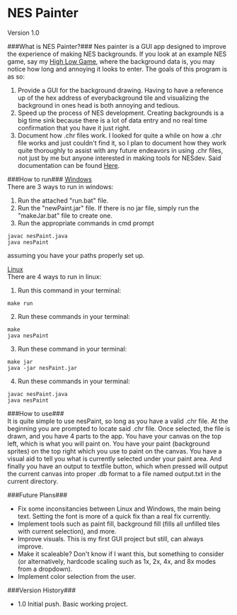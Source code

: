 NES Painter
===========
Version 1.0

###What is NES Painter?###
Nes painter is a GUI app designed to improve the experience of making NES backgrounds. If you look at an example NES game, say my [High Low Game](https://github.com/csheahan/HighLow-NES/blob/master/data.asm#L224), where the background data is, you may notice how long and annoying it looks to enter. The goals of this program is as so:

1. Provide a GUI for the background drawing. Having to have a reference up of the hex address of everybackground tile and visualizing the background in ones head is both annoying and tedious.
2. Speed up the process of NES development. Creating backgrounds is a big time sink because there is a lot of data entry and no real time confirmation that you have it just right.
3. Document how .chr files work. I looked for quite a while on how a .chr file works and just couldn't find it, so I plan to document how they work quite thoroughly to assist with any future endeavors in using .chr files, not just by me but anyone interested in making tools for NESdev. Said documentation can be found [Here](/Documentation/).

###How to run###
<u>Windows</u>  
There are 3 ways to run in windows:
1. Run the attached "run.bat" file.
2. Run the "newPaint.jar" file. If there is no jar file, simply run the "makeJar.bat" file to create one.
3. Run the appropriate commands in cmd prompt
```
javac nesPaint.java
java nesPaint
```
assuming you have your paths properly set up.

<u>Linux</u>  
There are 4 ways to run in linux:
1. Run this command in your terminal:
```
make run
```
2. Run these commands in your terminal:
```
make
java nesPaint
```
3. Run these command in your terminal:
```
make jar
java -jar nesPaint.jar
```
4. Run these commands in your terminal:
```
javac nesPaint.java
java nesPaint
```

###How to use###   
It is quite simple to use nesPaint, so long as you have a valid .chr file. At the beginning you are prompted to locate said .chr file. Once selected, the file is drawn, and you have 4 parts to the app. You have your canvas on the top left, which is what you will paint on. You have your paint (background sprites) on the top right which you use to paint on the canvas. You have a visual aid to tell you what is currently selected under your paint area. And finally you have an output to textfile button, which when pressed will output the current canvas into proper .db format to a file named output.txt in the current directory.

###Future Plans###
- Fix some inconsitancies between Linux and Windows, the main being text. Setting the font is more of a quick fix than a real fix currently.
- Implement tools such as paint fill, background fill (fills all unfilled tiles with current selection), and more.
- Improve visuals. This is my first GUI project but still, can always improve.
- Make it scaleable? Don't know if I want this, but something to consider (or alternatively, hardcode scaling such as 1x, 2x, 4x, and 8x modes from a dropdown).
- Implement color selection from the user.

###Version History###
- 1.0 Initial push. Basic working project.